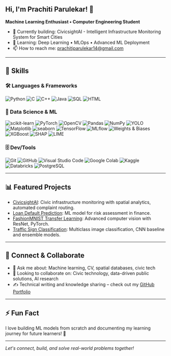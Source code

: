 ## Hi, I'm Prachiti Parulekar! 👋

**Machine Learning Enthusiast • Computer Engineering Student**

- 🔭 Currently building: CivicsightAI - Intelligent Infrastructure Monitoring System for Smart Cities
- 🌱 Learning: Deep Learning • MLOps • Advanced ML Deployment
- 📫 How to reach me: prachitiparulekar14@gmail.com

---

## 🌟 Skills

### 🛠️ Languages & Frameworks
![Python](https://img.shields.io/badge/Python-3776AB?style=for-the-badge&logo=python&logoColor=white)
![C](https://img.shields.io/badge/C-00599C?style=for-the-badge&logo=c&logoColor=white)
![C++](https://img.shields.io/badge/C++-00599C?style=for-the-badge&logo=cplusplus&logoColor=white)
![Java](https://img.shields.io/badge/Java-ED8B00?style=for-the-badge&logo=java&logoColor=white)
![SQL](https://img.shields.io/badge/SQL-4479A1?style=for-the-badge&logo=postgresql&logoColor=white)
![HTML](https://img.shields.io/badge/HTML5-E34F26?style=for-the-badge&logo=html5&logoColor=white)

### 🧠 Data Science & ML
![scikit-learn](https://img.shields.io/badge/scikit--learn-F7931E?style=for-the-badge&logo=scikitlearn&logoColor=white)
![PyTorch](https://img.shields.io/badge/PyTorch-EE4C2C?style=for-the-badge&logo=pytorch&logoColor=white)
![OpenCV](https://img.shields.io/badge/OpenCV-5C3EE8?style=for-the-badge&logo=opencv&logoColor=white)
![Pandas](https://img.shields.io/badge/Pandas-150458?style=for-the-badge&logo=pandas&logoColor=white)
![NumPy](https://img.shields.io/badge/NumPy-013243?style=for-the-badge&logo=numpy&logoColor=white)
![YOLO](https://img.shields.io/badge/YOLOv8/v11-29b6f6?style=for-the-badge&logo=python&logoColor=white)
![Matplotlib](https://img.shields.io/badge/Matplotlib-3776AB?style=for-the-badge&logo=matplotlib&logoColor=white)
![seaborn](https://img.shields.io/badge/Seaborn-0769AD?style=for-the-badge&logo=python&logoColor=white)
![TensorFlow](https://img.shields.io/badge/TensorFlow-FF6F00?style=for-the-badge&logo=tensorflow&logoColor=white)
![MLflow](https://img.shields.io/badge/MLflow-0064a5?style=for-the-badge&logo=mlflow&logoColor)
![Weights & Biases](https://img.shields.io/badge/W%26B-FFC800?style=for-the-badge&logo=weightsandbias)
![XGBoost](https://img.shields.io/badge/XGBoost-FF6600?style=for-the-badge&logo=python&logo)
![SHAP](https://img.shields.io/badge/SHAP-FF7043?style=for-the-badge&logo=python&logoColor=white)
![LIME](https://img.shields.io/badge/LIME-43AA8B?style=for-the-badge&logo=python&logoColor=white)

### 🗄️ Dev/Tools
![Git](https://img.shields.io/badge/Git-F05032?style=for-the-badge&logo=git&logoColor=white)
![GitHub](https://img.shields.io/badge/GitHub-181717?style=for-the-badge&logo=github&logoColor=white)
![Visual Studio Code](https://img.shields.io/badge/VS%20Code-007ACC?style=for-the-badge&logo=visualstudiocode&logoColor=white)
![Google Colab](https://img.shields.io/badge/Google%20Colab-F9AB00?style=for-the-badge&logo=googlecolab&logoColor=white)
![Kaggle](https://img.shields.io/badge/Kaggle-20BEFF?style=for-the-badge&logo=kaggle&logoColor=white)
![Databricks](https://img.shields.io/badge/Databricks-FF3621?style=for-the-badge&logo=databricks&logoColor=white)
![PostgreSQL](https://img.shields.io/badge/PostgreSQL-4169E1?style=for-the-badge&logo=postgresql&logoColor=white)

---

## 📊 Featured Projects

- [CivicsightAI](https://github.com/PrachitiSParulekar/CivicsightAI): Civic infrastructure monitoring with spatial analytics, automated complaint routing.
- [Loan Default Prediction](https://github.com/PrachitiSParulekar/loan-default-prediction): ML model for risk assessment in finance.
- [FashionMNIST Transfer Learning](https://github.com/PrachitiSParulekar/fashion-mnist-transfer): Advanced computer vision with ResNet, PyTorch.
- [Traffic Sign Classification](https://github.com/PrachitiSParulekar/traffic-sign-classification): Multiclass image classification, CNN baseline and ensemble models.

---

## 🔗 Connect & Collaborate

- 💬 Ask me about: Machine learning, CV, spatial databases, civic tech
- 👯 Looking to collaborate on: Civic technology, data-driven public solutions, AI research
- ✍️ Technical writing and knowledge sharing – check out my [GitHub Portfolio](https://github.com/PrachitiSParulekar?tab=repositories)
  
---

## ⚡ Fun Fact

I love building ML models from scratch and documenting my learning journey for future learners! 🚀

---

*Let's connect, build, and solve real-world problems together!*
